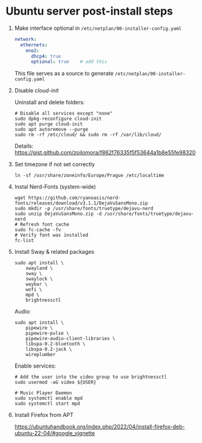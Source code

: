 # Ubuntu server post-install steps

1. Make interface optional in `/etc/netplan/00-installer-config.yaml`

	```yaml
	network:
	  ethernets:
	    eno2:
	      dhcp4: true
	      optional: true    # add this
	```

	This file serves as a source to generate `/etc/netplan/00-installer-config.yaml`

2. Disable _cloud-init_

	Uninstall and delete folders:

	```shell
	# Disable all services except "none"
	sudo dpkg-reconfigure cloud-init
	sudo apt purge cloud-init
	sudo apt autoremove --purge
	sudo rm -rf /etc/cloud/ && sudo rm -rf /var/lib/cloud/
	```
	
	Details: https://gist.github.com/zoilomora/f862f76335f5f53644a1b8e55fe98320

3. Set timezone if not set correctly

	```shell
	ln -sf /usr/share/zoneinfo/Europe/Prague /etc/localtime
	```

4. Instal Nerd-Fonts (system-wide)

	```shell
	wget https://github.com/ryanoasis/nerd-fonts/releases/download/v3.1.1/DejaVuSansMono.zip
	sudo mkdir -p /usr/share/fonts/truetype/dejavu-nerd
	sudo unzip DejaVuSansMono.zip -d /usr/share/fonts/truetype/dejavu-nerd
	# Refresh font cache
	sudo fc-cache -fv
	# Verify font was installed
	fc-list
	```

5. Install Sway & related packages

	```shell
	sudo apt install \
		xwayland \
		sway \
		swaylock \
		waybar \
		wofi \
		mpd \
		brightnessctl
	```
	
	Audio:
	```shell
	sudo apt install \
		pipewire \
		pipewire-pulse \
		pipewire-audio-client-libraries \
		libspa-0.2-bluetooth \
		libspa-0.2-jack \
		wireplumber
	```


	Enable services:

	```shell
	# Add the user into the video group to use brightnessctl
	sudo usermod -aG video ${USER}

	# Music Player Daemon
	sudo systemctl enable mpd
	sudo systemctl start mpd
	```

6. Install Firefox from APT

	https://ubuntuhandbook.org/index.php/2022/04/install-firefox-deb-ubuntu-22-04/#google_vignette

